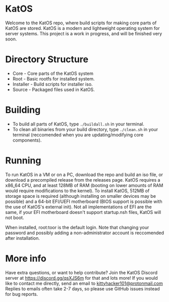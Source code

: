 # KatOS

Welcome to the KatOS repo, where build scripts for making core parts of KatOS are stored.
KatOS is a modern and lightweight operating system for server systems.
This project is a work in progress, and will be finished very soon.

# Directory Structure
- Core - Core parts of the KatOS system
- Root - Basic rootfs for installed system.
- Installer - Build scripts for installer iso.
- Source - Packaged files used in KatOS.

# Building
- To build all parts of KatOS, type `./buildall.sh` in your terminal.
- To clean all binaries from your build directory, type `./clean.sh` in your terminal (reccomended when you are updating/modifying core components).

# Running
To run KatOS in a VM or on a PC, download the repo and build an iso file, or download a precompiled release from the releases page.
KatOS requires a x86_64 CPU, and at least 128MB of RAM (booting on lower amounts of RAM would require modifications to the kernel). To install KatOS, 512MB of storage space is required (although installing on smaller devices may be possible) and a 64-bit EFI/UEFI motherboard (BIOS support is possible with the use of KatOS's external init). Not all implementations of EFI are the same, if your EFI motherboard doesn't support startup.nsh files, KatOS will not boot.

When installed, root:toor is the default login. Note that changing your password and possibly adding a non-administrator account is reccomended after installation.

# More info
Have extra questions, or want to help contribute?
Join the KatOS Discord server at https://discord.gg/qsXJS6m for that and lots more!
If you would like to contact me directly, send an email to kittyhacker101@protonmail.com
Replies to emails often take 2-7 days, so please use GitHub issues instead for bug reports.
